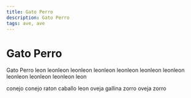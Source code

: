```yaml
---
title: Gato Perro
description: Gato Perro
tags: ave, ave
---
```


# Gato Perro

Gato Perro leon leonleon leonleon leonleon leonleon leonleon leonleon leonleon leonleon leonleon leon

conejo conejo raton caballo leon oveja gallina zorro oveja zorro
